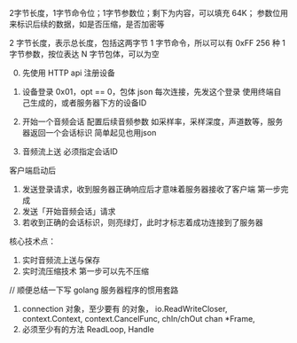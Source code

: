 
2字节长度，1字节命令位；1字节参数位；剩下为内容，可以填充 64K；
参数位用来标识后续的数据，如是否压缩，是否加密等

2 字节长度，表示总长度，包括这两字节
1 字节命令，所以可以有 0xFF 256 种
1 字节参数，按位表达
N 字节包体，可以为空

0. 先使用 HTTP api 注册设备

1. 设备登录 0x01，opt == 0，包体 json 每次连接，先发这个登录 使用终端自己生成的，或者服务器下方的设备ID
2. 开始一个音频会话 配置后续音频参数 如采样率，采样深度，声道数等，服务器返回一个会话标识 简单起见也用json
3. 音频流上送 必须指定会话ID

客户端启动后
1. 发送登录请求，收到服务器正确响应后才意味着服务器接收了客户端 第一步完成
2. 发送「开始音频会话」请求
3. 若收到正确的会话标识，则亮绿灯，此时才标志着成功连接到了服务器

核心技术点：
1. 实时音频流上送与保存
2. 实时流压缩技术 第一步可以先不压缩

// 顺便总结一下写 golang 服务器程序的惯用套路
1. connection 对象，至少要有 的对象， io.ReadWriteCloser, context.Context, context.CancelFunc, chIn/chOut chan *Frame, 
2. 必须至少有的方法 ReadLoop, Handle
